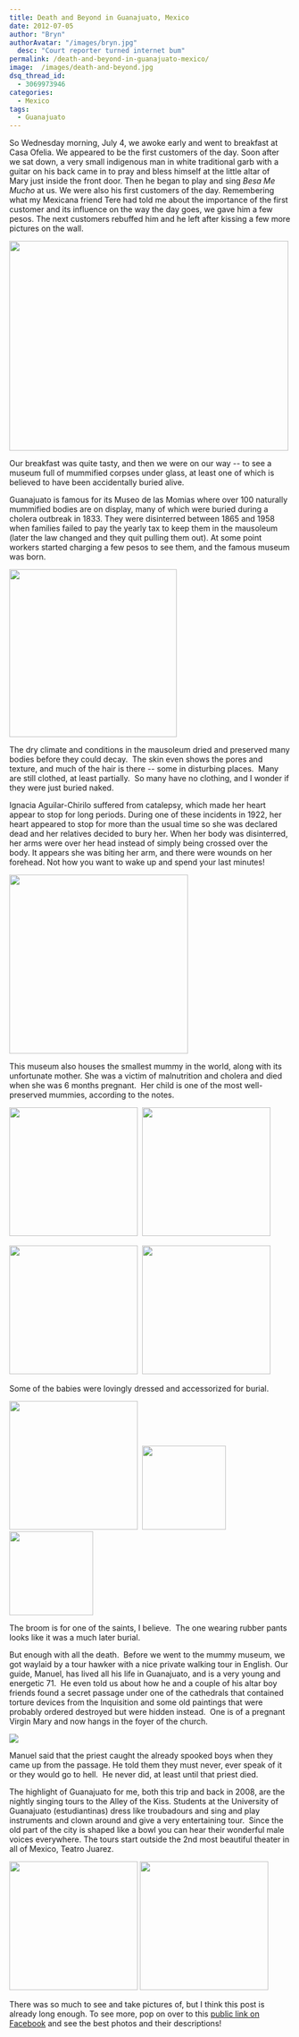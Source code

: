 ```yaml
---
title: Death and Beyond in Guanajuato, Mexico
date: 2012-07-05
author: "Bryn"
authorAvatar: "/images/bryn.jpg"
  desc: "Court reporter turned internet bum"
permalink: /death-and-beyond-in-guanajuato-mexico/
image:  /images/death-and-beyond.jpg
dsq_thread_id:
  - 3069973946
categories:
  - Mexico
tags:
  - Guanajuato
---
```

So Wednesday morning, July 4, we awoke early and went to breakfast at Casa Ofelia. We appeared to be the first customers of the day. Soon after we sat down, a very small indigenous man in white traditional garb with a guitar on his back came in to pray and bless himself at the little altar of Mary just inside the front door. Then he began to play and sing *Besa Me Mucho* at us. We were also his first customers of the day. Remembering what my Mexicana friend Tere had told me about the importance of the first customer and its influence on the way the day goes, we gave him a few pesos. The next customers rebuffed him and he left after kissing a few more pictures on the wall.

<img class="alignnone" title="Seranade" src="https://media.tumblr.com/tumblr_m6o4w2d0NO1qzu24w.jpg" alt="" width="500" height="375" />

Our breakfast was quite tasty, and then we were on our way -- to see a museum full of mummified corpses under glass, at least one of which is believed to have been accidentally buried alive.

Guanajuato is famous for its Museo de las Momias where over 100 naturally mummified bodies are on display, many of which were buried during a cholera outbreak in 1833. They were disinterred between 1865 and 1958 when families failed to pay the yearly tax to keep them in the mausoleum (later the law changed and they quit pulling them out). At some point workers started charging a few pesos to see them, and the famous museum was born.

<img src="https://media.tumblr.com/tumblr_m6pttyubpl1qzu24w.jpg" alt="" width="300" />

The dry climate and conditions in the mausoleum dried and preserved many bodies before they could decay.  The skin even shows the pores and texture, and much of the hair is there -- some in disturbing places.  Many are still clothed, at least partially.  So many have no clothing, and I wonder if they were just buried naked.

Ignacia Aguilar-Chirilo suffered from catalepsy, which made her heart appear to stop for long periods. During one of these incidents in 1922, her heart appeared to stop for more than the usual time so she was declared dead and her relatives decided to bury her. When her body was disinterred, her arms were over her head instead of simply being crossed over the body. It appears she was biting her arm, and there were wounds on her forehead. Not how you want to wake up and spend your last minutes!

<img src="https://media.tumblr.com/tumblr_m6o5yweO6h1qzu24w.jpg" alt="" width="320" />

This museum also houses the smallest mummy in the world, along with its unfortunate mother. She was a victim of malnutrition and cholera and died when she was 6 months pregnant.  Her child is one of the most well-preserved mummies, according to the notes.

<img src="https://media.tumblr.com/tumblr_m6pebd7zrD1qzu24w.jpg" alt="" width="230" />  <img src="https://media.tumblr.com/tumblr_m6peg8oEHS1qzu24w.jpg" alt="" width="230" />

<img src="https://media.tumblr.com/tumblr_m6pqisFQgi1qzu24w.jpg" alt="" width="230" />  <img src="https://media.tumblr.com/tumblr_m6pqodtMfj1qzu24w.jpg" alt="" width="230" />

Some of the babies were lovingly dressed and accessorized for burial.

<img src="https://media.tumblr.com/tumblr_m6pqthJVMn1qzu24w.jpg" alt="" width="230" />  <img src="https://media.tumblr.com/tumblr_m6pr18tOC21qzu24w.jpg" alt="" width="150" />  <img src="https://media.tumblr.com/tumblr_m6pr61mtzs1qzu24w.jpg" alt="" width="150" />

The broom is for one of the saints, I believe.  The one wearing rubber pants looks like it was a much later burial.

But enough with all the death.  Before we went to the mummy museum, we got waylaid by a tour hawker with a nice private walking tour in English. Our guide, Manuel, has lived all his life in Guanajuato, and is a very young and energetic 71.  He even told us about how he and a couple of his altar boy friends found a secret passage under one of the cathedrals that contained torture devices from the Inquisition and some old paintings that were probably ordered destroyed but were hidden instead.  One is of a pregnant Virgin Mary and now hangs in the foyer of the church.

![][1]

Manuel said that the priest caught the already spooked boys when they came up from the passage. He told them they must never, ever speak of it or they would go to hell.  He never did, at least until that priest died.

The highlight of Guanajuato for me, both this trip and back in 2008, are the nightly singing tours to the Alley of the Kiss. Students at the University of Guanajuato (estudiantinas) dress like troubadours and sing and play instruments and clown around and give a very entertaining tour.  Since the old part of the city is shaped like a bowl you can hear their wonderful male voices everywhere. The tours start outside the 2nd most beautiful theater in all of Mexico, Teatro Juarez.

<img src="https://media.tumblr.com/tumblr_m6ps6prOak1qzu24w.jpg" alt="" width="230" /> <img src="https://media.tumblr.com/tumblr_m6pswnPp931qzu24w.jpg" alt="" width="230" />

There was so much to see and take pictures of, but I think this post is already long enough. To see more, pop on over to this [public link on Facebook][2] and see the best photos and their descriptions!

 [1]: https://media.tumblr.com/tumblr_m6prjfYJoR1qzu24w.jpg
 [2]: https://www.facebook.com/media/set/?set=a.10151091058738993.491801.677503992&type=3
